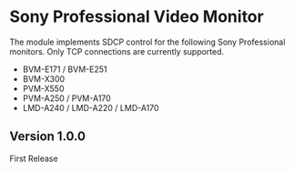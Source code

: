 # Sony Professional Video Monitor

The module implements SDCP control for the following Sony Professional monitors. Only TCP connections are currently supported.

- BVM-E171 / BVM-E251
- BVM-X300
- PVM-X550
- PVM-A250 / PVM-A170
- LMD-A240 / LMD-A220 / LMD-A170

## Version 1.0.0
First Release